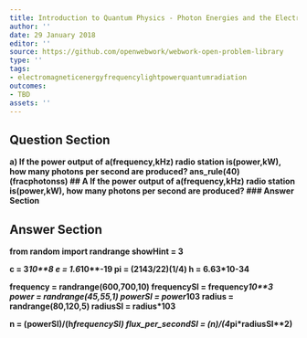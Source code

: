 ```yaml
---
title: Introduction to Quantum Physics - Photon Energies and the Electromagnetic Spectrum
author: ''
date: 29 January 2018
editor: ''
source: https://github.com/openwebwork/webwork-open-problem-library
type: ''
tags:
- electromagneticenergyfrequencylightpowerquantumradiation
outcomes:
- TBD
assets: ''
---
```


## Question Section 

<b>
a) If the power output of a(frequency,kHz) radio station is(power,kW), how many photons per second are produced?
ans_rule(40)(fracphotonss)
## A
If the power output of a(frequency,kHz) radio station is(power,kW), how many photons per second are produced?
### Answer Section


## Answer Section

from random import randrange
showHint = 3

c = 3*10**8
e = 1.6*10**-19
pi = (2143/22)**(1/4)
h = 6.63*10**-34

frequency = randrange(600,700,10)
frequencySI = frequency*10**3
power = randrange(45,55,1)
powerSI = power*10**3
radius = randrange(80,120,5)
radiusSI = radius*10**3

n = (powerSI)/(h*frequencySI)
flux_per_secondSI = (n)/(4*pi*radiusSI**2)